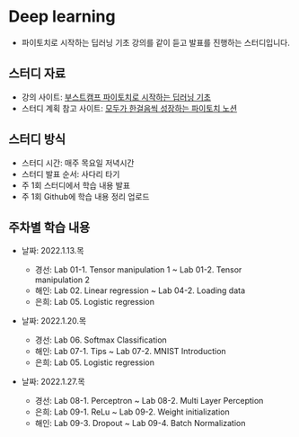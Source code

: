 # Deep learning

- 파이토치로 시작하는 딥러닝 기초 강의를 같이 듣고 발표를 진행하는 스터디입니다.

## 스터디 자료

- 강의 사이트: [부스트캠프 파이토치로 시작하는 딥러닝 기초](https://www.boostcourse.org/ai214/joinLectures/25076)
- 스터디 계획 참고 사이트: [모두가 한걸음씩 성장하는 파이토치 노션](https://pseudo-lab.com/pytorch-694d6c20216a47cabc3f0b355f59e8bd)

## 스터디 방식
- 스터디 시간: 매주 목요일 저녁시간
- 스터디 발표 순서: 사다리 타기
- 주 1회 스터디에서 학습 내용 발표
- 주 1회 Github에 학습 내용 정리 업로드

## 주차별 학습 내용
- 날짜: 2022.1.13.목
  - 경선: Lab 01-1. Tensor manipulation 1 ~ Lab 01-2. Tensor manipulation 2
  - 해인: Lab 02. Linear regression ~ Lab 04-2. Loading data
  - 은희: Lab 05. Logistic regression

- 날짜: 2022.1.20.목
  - 경선: Lab 06. Softmax Classification
  - 해인: Lab 07-1. Tips ~ Lab 07-2. MNIST Introduction
  - 은희: Lab 05. Logistic regression

- 날짜: 2022.1.27.목
  - 경선: Lab 08-1. Perceptron ~ Lab 08-2. Multi Layer Perception
  - 은희: Lab 09-1. ReLu ~ Lab 09-2. Weight initialization
  - 해인: Lab 09-3. Dropout ~ Lab 09-4. Batch Normalization
